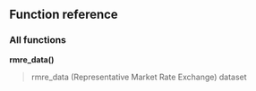 ## Function reference

### All functions

**rmre_data()** <br>
> rmre_data (Representative Market Rate Exchange) dataset